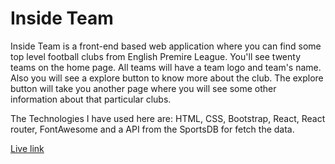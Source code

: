 # Inside Team
Inside Team is a front-end based web application where you can find some top level football clubs from English Premire League.
You'll see twenty teams on the home page. All teams will have a team logo and team's name. Also you will see a explore button to know more about the club. The explore button will take you another page where you will see some other information about that particular clubs.

The Technologies I have used here are: HTML, CSS, Bootstrap, React, React router, FontAwesome and a API from the SportsDB for fetch the data.

[Live link](https://inside-team.netlify.app/)